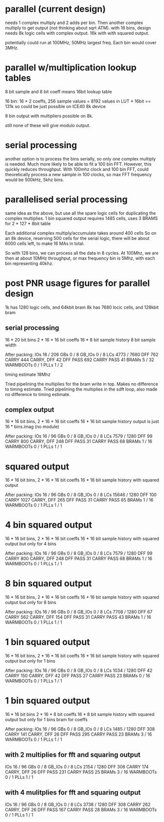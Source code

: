 # parallel (current design)

needs 1 complex multiply and 2 adds per bin. Then another complex multiply to
get output (not thinking about sqrt ATM). with 16 bins, design needs 8k logic
cells with complex output. 16k with with squared output.

potentially could run at 100MHz, 50MHz largest freq. Each bin would cover 3MHz.

# parallel w/multiplication lookup tables

8 bit sample and 8 bit coeff means 16bit lookup table

16 bin: 16 * 2 coeffs, 256 sample values = 8192 values in LUT * 16bit == 131k
so could be just possible on ICE40 8k device

8 bin output with multipliers possible on 8k.

still none of these will give modulo output.

# serial processing

another option is to process the bins serially, so only one complex multiply is
needed. Much more likely to be able to fit a 100 bin FFT. However, this quickly
reduces throughput. With 100mhz clock and 100 bin FFT, could theoretically
process a new sample in 100 clocks, so max FFT frequency would be 500kHz, 5khz
bins.

# parallelised serial processing

same idea as the above, but use all the spare logic cells for duplicating the 
complex multiplies. 
1 bin squared output requires 1485 cells, uses 3 BRAMS for 2 * 127 * 8bit table

Each additional complex multiply/accumulate takes around 400 cells
So on an 8k device, reserving 500 cells for the serial logic, there will be
about 6000 cells left, to make 16 MAs in total.

So with 128 bins, we can process all the data in 8 cycles. At 100Mhz, we are
then at about 10MHz throughput, or max frequency bin is 5Mhz, with each bin
representing 40khz.

# post PNR usage figures for parallel design

1k has 1280 logic cells, and 64kbit bram
8k has 7680 locic cells, and 128kbit bram

## serial processing

16 * 20 bit bins
2 * 16 * 16 bit coeffs
16 * 8 bit sample history
8 bit sample width

After packing:
IOs          18 / 206
GBs          0 / 8
  GB_IOs     0 / 8
LCs          4773 / 7680
  DFF        762
  CARRY      444
  CARRY, DFF 42
  DFF PASS   692
  CARRY PASS 41
BRAMs        5 / 32
WARMBOOTs    0 / 1
PLLs         1 / 2

timing estimate 18Mhz

Tried pipelining the multiplies for the bram write in top. Makes no difference to timing estimate.
Tried pipelining the multiplies in the sdft loop, also made no difference to timing estimate.

## complex output

16 * 16 bit bins,
2 * 16 * 16 bit coeffs
16 * 16 bit sample history
output is just 16 * bins.imag (no module)

After packing:
IOs          16 / 96
GBs          0 / 8
  GB_IOs     0 / 8
LCs          7579 / 1280
  DFF        99
  CARRY      800
  CARRY, DFF 248
  DFF PASS   31
  CARRY PASS 68
BRAMs        1 / 16
WARMBOOTs    0 / 1
PLLs         1 / 1

# squared output

16 * 16 bit bins,
2 * 16 * 16 bit coeffs
16 * 16 bit sample history
with squared output

After packing:
IOs          16 / 96
GBs          0 / 8
  GB_IOs     0 / 8
LCs          15646 / 1280
  DFF        100
  CARRY      1027
  CARRY, DFF 265
  DFF PASS   31
  CARRY PASS 65
BRAMs        1 / 16
WARMBOOTs    0 / 1
PLLs         1 / 1

# 4 bin squared output

16 * 16 bit bins,
2 * 16 * 16 bit coeffs
16 * 16 bit sample history
with squared output but only for 4 bins

After packing:
IOs          16 / 96
GBs          0 / 8
  GB_IOs     0 / 8
LCs          7579 / 1280
  DFF        99
  CARRY      800
  CARRY, DFF 248
  DFF PASS   31
  CARRY PASS 68
BRAMs        1 / 16
WARMBOOTs    0 / 1
PLLs         1 / 1

# 8 bin squared output

16 * 16 bit bins,
2 * 16 * 16 bit coeffs
16 * 16 bit sample history
with squared output but only for 8 bins

After packing:
IOs          16 / 96
GBs          0 / 8
  GB_IOs     0 / 8
LCs          7708 / 1280
  DFF        67
  CARRY      562
  CARRY, DFF 154
  DFF PASS   31
  CARRY PASS 43
BRAMs        1 / 16
WARMBOOTs    0 / 1
PLLs         1 / 1

# 1 bin squared output

16 * 16 bit bins,
2 * 16 * 16 bit coeffs
16 * 16 bit sample history
with squared output but only for 1 bins

After packing:
IOs          16 / 96
GBs          0 / 8
  GB_IOs     0 / 8
LCs          1034 / 1280
  DFF        42
  CARRY      150
  CARRY, DFF 42
  DFF PASS   27
  CARRY PASS 23
BRAMs        0 / 16
WARMBOOTs    0 / 1
PLLs         1 / 1

# 1 bin squared output

16 * 16 bit bins
2 * 16 * 8 bit coeffs
16 * 8 bit sample history
with squared output but only for 1 bins
bram for coeffs

After packing:
IOs          16 / 96
GBs          0 / 8
  GB_IOs     0 / 8
LCs          1485 / 1280
  DFF        308
  CARRY      141
  CARRY, DFF 26
  DFF PASS   295
  CARRY PASS 23
BRAMs        3 / 16
WARMBOOTs    0 / 1
PLLs         1 / 1

## with 2 multiplies for fft and squaring output

IOs          16 / 96
GBs          0 / 8
  GB_IOs     0 / 8
LCs          2154 / 1280
  DFF        308
  CARRY      174
  CARRY, DFF 26
  DFF PASS   231
  CARRY PASS 25
BRAMs        3 / 16
WARMBOOTs    0 / 1
PLLs         1 / 1

## with 4 mulitplies for fft and squaring output
IOs          16 / 96
GBs          0 / 8
  GB_IOs     0 / 8
LCs          3738 / 1280
  DFF        308
  CARRY      262
  CARRY, DFF 26
  DFF PASS   167
  CARRY PASS 28
BRAMs        3 / 16
WARMBOOTs    0 / 1
PLLs         1 / 1

